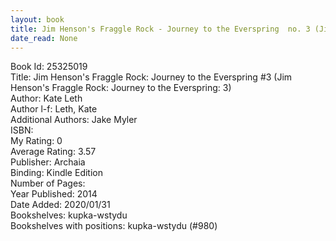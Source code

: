 ```yaml
---
layout: book
title: Jim Henson's Fraggle Rock - Journey to the Everspring  no. 3 (Jim Henson's Fraggle Rock - Journey to the Everspring - 3)
date_read: None
---
```


Book Id: 25325019<br />
Title: Jim Henson's Fraggle Rock: Journey to the Everspring #3 (Jim Henson's Fraggle Rock: Journey to the Everspring: 3)<br />
Author: Kate Leth<br />
Author l-f: Leth, Kate<br />
Additional Authors: Jake Myler<br />
ISBN: <br />
My Rating: 0<br />
Average Rating: 3.57<br />
Publisher: Archaia<br />
Binding: Kindle Edition<br />
Number of Pages: <br />
Year Published: 2014<br />
Date Added: 2020/01/31<br />
Bookshelves: kupka-wstydu<br />
Bookshelves with positions: kupka-wstydu (#980)<br />

